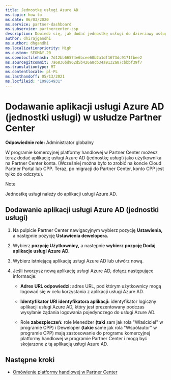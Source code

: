 ```yaml
---
title: Jednostkę usługi Azure AD
ms.topic: how-to
ms.date: 06/03/2020
ms.service: partner-dashboard
ms.subservice: partnercenter-csp
description: Dowiedz się, jak dodać jednostkę usługi do dzierżawy usługi Azure AD. Oznacza to dodanie aplikacji usługi Azure AD (jednostki usługi) w Partner Center.
author: dhirajgandhi
ms.author: dhgandhi
ms.localizationpriority: High
ms.custom: SEOMAY.20
ms.openlocfilehash: 7d12bb66574e6bcee60b2a1df1673dc9171fbee2
ms.sourcegitcommit: 7a6836bd962d5b426a8cb34a9132a87cbbbf39f7
ms.translationtype: MT
ms.contentlocale: pl-PL
ms.lasthandoff: 05/13/2021
ms.locfileid: "109854931"
---
```

# <a name="add-an-azure-ad-application-service-principal-in-partner-center"></a>Dodawanie aplikacji usługi Azure AD (jednostki usługi) w usłudze Partner Center

**Odpowiednie role:** Administrator globalny

W programie komercyjnej platformy handlowej w Partner Center możesz teraz dodać aplikację usługi Azure AD (jednostkę usługi) jako użytkownika na Partner Center konta. (Wcześniej można było to zrobić na koncie Cloud Partner Portal lub CPP. Teraz, po migracji do Partner Center, konto CPP jest tylko do odczytu).
 
>[!Note] 
>Jednostkę usługi należy do aplikacji usługi Azure AD.

## <a name="add-an-azure-ad-application-service-principal"></a>Dodawanie aplikacji usługi Azure AD (jednostki usługi)

1. Na pulpicie Partner Center nawigacyjnym wybierz pozycję **Ustawienia,** a następnie pozycję **Ustawienia dewelopera.**

2. Wybierz **pozycję Użytkownicy,** a następnie **wybierz pozycję Dodaj aplikacje usługi Azure AD.**

3. Wybierz istniejącą aplikację usługi Azure AD lub utwórz nową.

4. Jeśli tworzysz nową aplikację usługi Azure AD, dołącz następujące informacje:  

   - **Adres URL odpowiedzi:** adres URL, pod którym użytkownicy mogą logować się w celu korzystania z aplikacji usługi Azure AD.

   - **Identyfikator URI identyfikatora aplikacji:** identyfikator logiczny aplikacji usługi Azure AD, który jest prezentowany podczas wysyłanie żądania logowania pojedynczego do usługi Azure AD.

   - Role **zabezpieczeń:** role Menedżer **(taki** sam jak rola "Właściciel" w programie CPP) i Deweloper **(takie** same jak rola "Współautor" w programie CPP) mają zastosowanie do programu komercyjnej platformy handlowej w programie Partner Center i mogą być skojarzone z tą aplikacją usługi Azure AD.  

## <a name="next-steps"></a>Następne kroki

- [Omówienie platformy handlowej w Partner Center](csp-commercial-marketplace-overview.md)